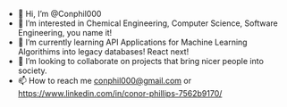 - 👋 Hi, I’m @Conphil000
- 👀 I’m interested in Chemical Engineering, Computer Science, Software Engineering, you name it!
- 🌱 I’m currently learning API Applications for Machine Learning Algorithims into legacy databases! React next!
- 💞️ I’m looking to collaborate on projects that bring nicer people into society.
- 📫 How to reach me conphil000@gmail.com or https://www.linkedin.com/in/conor-phillips-7562b9170/ 

<!---
Conphil000/Conphil000 is a ✨ special ✨ repository because its `README.md` (this file) appears on your GitHub profile.
You can click the Preview link to take a look at your changes.
--->
